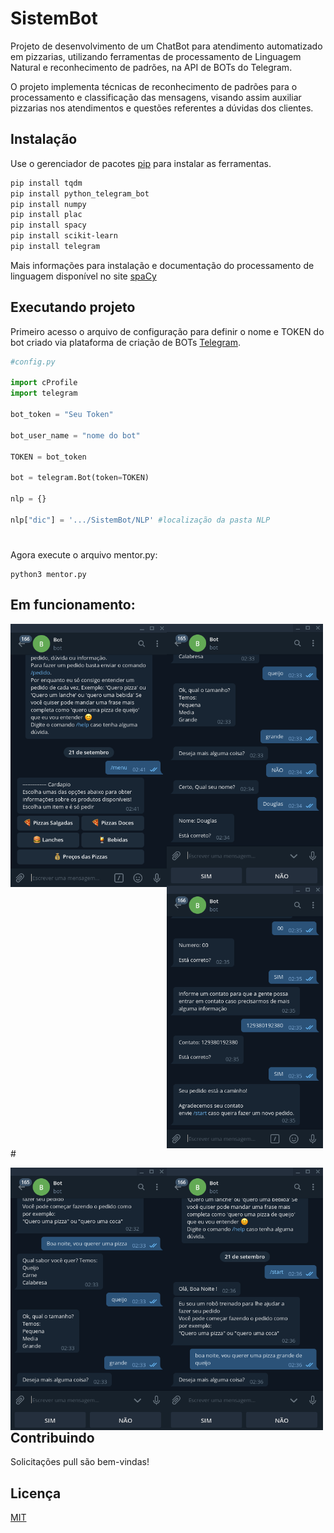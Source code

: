 # SistemBot

Projeto de desenvolvimento de um ChatBot para atendimento automatizado em pizzarias, utilizando ferramentas de processamento de Linguagem Natural e reconhecimento de padrões, na API de BOTs do Telegram. 

O projeto implementa técnicas de reconhecimento de padrões para o processamento
e classificação das mensagens, visando assim auxiliar pizzarias nos atendimentos e questões
referentes a dúvidas dos clientes.

## Instalação

Use o gerenciador de pacotes [pip](https://pip.pypa.io/en/stable/) para instalar as ferramentas.

```bash
pip install tqdm
pip install python_telegram_bot
pip install numpy
pip install plac
pip install spacy
pip install scikit-learn
pip install telegram
```

Mais informações para instalação e documentação do processamento de linguagem disponível no site [spaCy](https://spacy.io/usage)

## Executando projeto
Primeiro acesso o arquivo de configuração para definir o nome e TOKEN do bot criado via plataforma de criação de BOTs [Telegram](https://core.telegram.org/bots/api).

```python
#config.py

import cProfile
import telegram

bot_token = "Seu Token"

bot_user_name = "nome do bot"

TOKEN = bot_token

bot = telegram.Bot(token=TOKEN)

nlp = {}

nlp["dic"] = '.../SistemBot/NLP' #localização da pasta NLP
```
#
Agora execute o arquivo mentor.py:

```
python3 mentor.py
```
## Em funcionamento:

<p float="left">
  <img src="https://github.com/doug1043/SistemBot/blob/master/testes/cardapio.png?raw="true"" min-width="250px" max-width="250px" width="250px" align="left">
  <img src="https://github.com/doug1043/SistemBot/blob/master/testes/confirma.png?raw="true"" min-width="250px" max-width="250px" width="250px" align="left">
  <img src="https://github.com/doug1043/SistemBot/blob/master/testes/finalizado.png?raw="true"" min-width="250px" max-width="250px" width="250px" align="left">
</p>
#
<p float="left">
  <img src="https://github.com/doug1043/SistemBot/blob/master/testes/pedidopizza.png?raw="true"" min-width="250px" max-width="250px" width="250px" align="left">
  <img src="https://github.com/doug1043/SistemBot/blob/master/testes/pedidocompleto.png?raw="true"" min-width="250px" max-width="250px" width="250px" align="left">
</p>

## Contribuindo
Solicitações pull são bem-vindas!

## Licença
[MIT](https://choosealicense.com/licenses/mit/)
